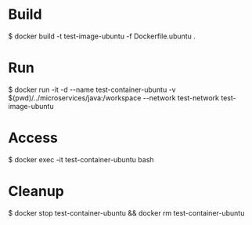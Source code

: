 # Build
$ docker build -t test-image-ubuntu -f Dockerfile.ubuntu .

# Run
$ docker run -it -d --name test-container-ubuntu -v $(pwd)/../microservices/java:/workspace --network test-network test-image-ubuntu

# Access
$ docker exec -it test-container-ubuntu bash

# Cleanup
$ docker stop test-container-ubuntu && docker rm test-container-ubuntu